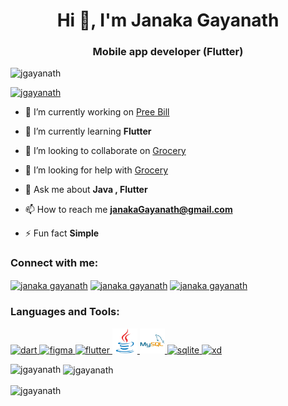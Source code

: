 <h1 align="center">Hi 👋, I'm Janaka Gayanath</h1>
<h3 align="center">Mobile app developer (Flutter)</h3>

<p align="left"> <img src="https://komarev.com/ghpvc/?username=jgayanath&label=Profile%20views&color=0e75b6&style=flat" alt="jgayanath" /> </p>

<p align="left"> <a href="https://github.com/ryo-ma/github-profile-trophy"><img src="https://github-profile-trophy.vercel.app/?username=jgayanath" alt="jgayanath" /></a> </p>

- 🔭 I’m currently working on [Pree Bill](https://github.com/JGayanath/Pree_bill)

- 🌱 I’m currently learning **Flutter**

- 👯 I’m looking to collaborate on [Grocery](https://github.com/JGayanath/Grocery)

- 🤝 I’m looking for help with [Grocery](https://github.com/JGayanath/Grocery)

- 💬 Ask me about **Java , Flutter**

- 📫 How to reach me **janakaGayanath@gmail.com**

- ⚡ Fun fact **Simple**

<h3 align="left">Connect with me:</h3>
<p align="left">
<a href="https://linkedin.com/in/janaka gayanath" target="blank"><img align="center" src="https://raw.githubusercontent.com/rahuldkjain/github-profile-readme-generator/master/src/images/icons/Social/linked-in-alt.svg" alt="janaka gayanath" height="30" width="40" /></a>
<a href="https://stackoverflow.com/users/janaka gayanath" target="blank"><img align="center" src="https://raw.githubusercontent.com/rahuldkjain/github-profile-readme-generator/master/src/images/icons/Social/stack-overflow.svg" alt="janaka gayanath" height="30" width="40" /></a>
<a href="https://fb.com/janaka gayanath" target="blank"><img align="center" src="https://raw.githubusercontent.com/rahuldkjain/github-profile-readme-generator/master/src/images/icons/Social/facebook.svg" alt="janaka gayanath" height="30" width="40" /></a>
</p>

<h3 align="left">Languages and Tools:</h3>
<p align="left"> <a href="https://dart.dev" target="_blank" rel="noreferrer"> <img src="https://www.vectorlogo.zone/logos/dartlang/dartlang-icon.svg" alt="dart" width="40" height="40"/> </a> <a href="https://www.figma.com/" target="_blank" rel="noreferrer"> <img src="https://www.vectorlogo.zone/logos/figma/figma-icon.svg" alt="figma" width="40" height="40"/> </a> <a href="https://flutter.dev" target="_blank" rel="noreferrer"> <img src="https://www.vectorlogo.zone/logos/flutterio/flutterio-icon.svg" alt="flutter" width="40" height="40"/> </a> <a href="https://www.java.com" target="_blank" rel="noreferrer"> <img src="https://raw.githubusercontent.com/devicons/devicon/master/icons/java/java-original.svg" alt="java" width="40" height="40"/> </a> <a href="https://www.mysql.com/" target="_blank" rel="noreferrer"> <img src="https://raw.githubusercontent.com/devicons/devicon/master/icons/mysql/mysql-original-wordmark.svg" alt="mysql" width="40" height="40"/> </a> <a href="https://www.sqlite.org/" target="_blank" rel="noreferrer"> <img src="https://www.vectorlogo.zone/logos/sqlite/sqlite-icon.svg" alt="sqlite" width="40" height="40"/> </a> <a href="https://www.adobe.com/products/xd.html" target="_blank" rel="noreferrer"> <img src="https://cdn.worldvectorlogo.com/logos/adobe-xd.svg" alt="xd" width="40" height="40"/> </a> </p>

<p><img align="left" src="https://github-readme-stats.vercel.app/api/top-langs?username=jgayanath&show_icons=true&locale=en&layout=compact" alt="jgayanath" /></p>

<p>&nbsp;<img align="center" src="https://github-readme-stats.vercel.app/api?username=jgayanath&show_icons=true&locale=en" alt="jgayanath" /></p>

<p><img align="center" src="https://github-readme-streak-stats.herokuapp.com/?user=jgayanath&" alt="jgayanath" /></p>
